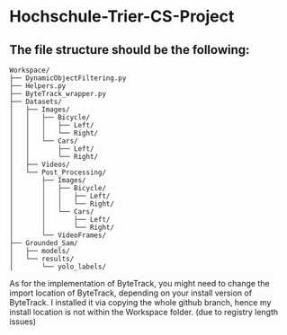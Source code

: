 # Hochschule-Trier-CS-Project

## The file structure should be the following:

```plaintext
Workspace/
├── DynamicObjectFiltering.py
├── Helpers.py
├── ByteTrack_wrapper.py
├── Datasets/
│   ├── Images/
│   │   ├── Bicycle/
│   │   │   ├── Left/
│   │   │   └── Right/
│   │   └── Cars/
│   │       ├── Left/
│   │       └── Right/
│   ├── Videos/
│   └── Post_Processing/
│       ├── Images/
│       │   ├── Bicycle/
│       │   │   ├── Left/
│       │   │   └── Right/
│       │   └── Cars/
│       │       ├── Left/
│       │       └── Right/
│       └── VideoFrames/
├── Grounded_Sam/
│   ├── models/
│   └── results/
│       └── yolo_labels/

```

As for the implementation of ByteTrack, you might need to change the import location of ByteTrack, depending on your install version of ByteTrack.
I installed it via copying the whole github branch, hence my install location is not within the Workspace folder. (due to registry length issues)

